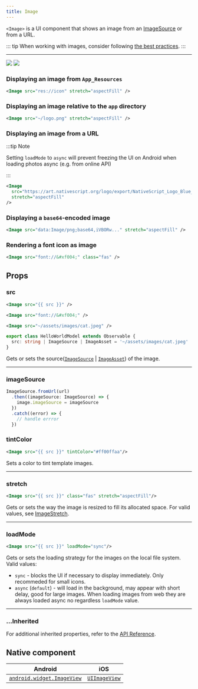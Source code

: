 ```yaml
---
title: Image
---
```


`<Image>` is a UI component that shows an image from an [ImageSource](https://docs.nativescript.org/api-reference/classes/imagesource) or from a URL.

<!-- TODO: fix links -->
<!-- TODO: add flavors -->

::: tip
When working with images, consider following [the best practices](/performance.html#image-optimizations).
:::

---

<DeviceFrame type="ios">
<img  src="https://raw.githubusercontent.com/nativescript-vue/nativescript-vue-ui-tests/master/screenshots/ios-simulator103iPhone6/Image.png"/>
</DeviceFrame>
<DeviceFrame type="android">
<img src="https://raw.githubusercontent.com/nativescript-vue/nativescript-vue-ui-tests/master/screenshots/android23/Image.png" />
</DeviceFrame>

### Displaying an image from `App_Resources`

<!-- /// flavor plain -->

```xml
<Image src="res://icon" stretch="aspectFill" />
```

<!-- ///

/// flavor angular

```xml
<Image src="res://icon" stretch="aspectFill"> </image>
```

///

/// flavor react

```tsx
<Image src="res://icon" stretch="aspectFill" />
```

///

/// flavor vue

```xml
<Image src="res://icon" stretch="aspectFill" />
```

///

/// flavor svelte

```xml
<Image src="res://icon" stretch="aspectFill" />
```

/// -->

### Displaying an image relative to the `app` directory

<!-- /// flavor plain -->

```xml
<Image src="~/logo.png" stretch="aspectFill" />
```

<!-- ///

/// flavor angular

```xml
<Image src="~/logo.png" stretch="aspectFill"></image>
```

///

/// flavor react

```tsx
<Image src="~/logo.png" stretch="aspectFill" />
```

///

/// flavor vue

```xml
<Image src="~/logo.png" stretch="aspectFill" />
```

///

/// flavor svelte

```xml
<Image src="~/logo.png" stretch="aspectFill" />
```

/// -->

### Displaying an image from a URL

:::tip Note

Setting `loadMode` to `async` will prevent freezing the UI on Android when loading photos async (e.g. from online API)

:::

<!-- /// flavor plain -->

```xml
<Image
  src="https://art.nativescript.org/logo/export/NativeScript_Logo_Blue_White.png"
  stretch="aspectFill"
/>
```

<!-- ///

/// flavor angular

```xml
<Image
  src="https://art.nativescript.org/logo/export/NativeScript_Logo_Blue_White.png"
  stretch="aspectFill"
>
</image>
```

///

/// flavor react

```tsx
<Image
  src="https://art.nativescript.org/logo/export/NativeScript_Logo_Blue_White.png"
  stretch="aspectFill"
/>
```

///

/// flavor vue

```xml
<Image
  src="https://art.nativescript.org/logo/export/NativeScript_Logo_Blue_White.png"
  stretch="aspectFill"
/>
```

///

/// flavor svelte

```xml
<Image
  src="https://art.nativescript.org/logo/export/NativeScript_Logo_Blue_White.png"
  stretch="aspectFill"
/>
```

/// -->

### Displaying a `base64`-encoded image

<!-- /// flavor plain -->

```xml
<Image src="data:Image/png;base64,iVBORw..." stretch="aspectFill" />
```

<!--
///

/// flavor angular

```xml
<Image src="data:Image/png;base64,iVBORw..." stretch="aspectFill"></image>
```

///

/// flavor react

```tsx
<Image src="data:Image/png;base64,iVBORw..." stretch="aspectFill" />
```

///

/// flavor vue

```xml
<Image src="data:Image/png;base64,iVBORw..." stretch="aspectFill" />
```

///

/// flavor svelte

```xml
<Image src="data:Image/png;base64,iVBORw..." stretch="aspectFill" />
```

/// -->

### Rendering a font icon as image

<!-- /// flavor plain -->

```xml
<Image src="font://&#xf004;" class="fas" />
```

<!--
///

/// flavor angular

```xml
<Image src="font://&#xf004;" class="fas"></image>
```

///

/// flavor react

```tsx
<Image src="font://&#xf004;" class="fas" />
```

///

/// flavor vue

```xml
<Image src.decode="font://&#xf004;" class="fas" />
```

:::warning Note

In NativeScript-Vue, `.decode` is required for parsing properties that have HTML entities in them.

:::

///

/// flavor svelte

```xml
<Image src="font://&#xf004;" class="fas" />
```

/// -->

## Props

### src

```xml
<Image src="{{ src }}" />

<Image src="font://&#xf004;" />

<Image src="~/assets/images/cat.jpeg" />
```

```ts
export class HelloWorldModel extends Observable {
  src: string | ImageSource | ImageAsset = '~/assets/images/cat.jpeg'
}
```

Gets or sets the source([`ImageSource`](https://docs.nativescript.org/api-reference/classes/imagesource) | [`ImageAsset`](/api-reference/classes/imageasset)) of the image.

---

### imageSource

```ts
ImageSource.fromUrl(url)
  .then((imageSource: ImageSource) => {
    image.imageSource = imageSource
  })
  .catch((error) => {
    // handle errror
  })
```

### tintColor

```xml
<Image src="{{ src }}" tintColor="#ff00ffaa"/>
```

Sets a color to tint template images.

---

### stretch

```xml
<Image src="{{ src }}" class="fas" stretch="aspectFill"/>
```

Gets or sets the way the image is resized to fill its allocated space. For valid values, see [ImageStretch](https://docs.nativescript.org/api-reference/modules/coretypes.imagestretch).

---

### loadMode

```xml
<Image src="{{ src }}" loadMode="sync"/>

```

Gets or sets the loading strategy for the images on the local file system.
Valid values:

- `sync` - blocks the UI if necessary to display immediately. Only recommeded for small icons.
- `async` (`default`) - will load in the background, may appear with short delay, good for large images. When loading images from web they are always loaded async no regardless `loadMode` value.

---

### ...Inherited

For additional inherited properties, refer to the [API Reference](https://docs.nativescript.org/api-reference/classes/image).

## Native component

| Android                                                                                        | iOS                                                                          |
| ---------------------------------------------------------------------------------------------- | ---------------------------------------------------------------------------- |
| [`android.widget.ImageView`](https://developer.android.com/reference/android/widget/ImageView) | [`UIImageView`](https://developer.apple.com/documentation/uikit/uiimageview) |

